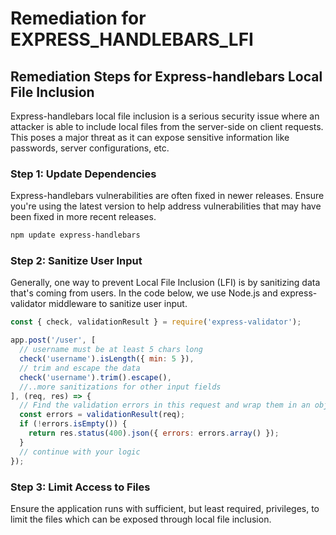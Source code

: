 # Remediation for EXPRESS_HANDLEBARS_LFI

## Remediation Steps for Express-handlebars Local File Inclusion

Express-handlebars local file inclusion is a serious security issue where an attacker is able to include local files from the server-side on client requests. This poses a major threat as it can expose sensitive information like passwords, server configurations, etc.

### Step 1: Update Dependencies

Express-handlebars vulnerabilities are often fixed in newer releases. Ensure you're using the latest version to help address vulnerabilities that may have been fixed in more recent releases.

```bash
npm update express-handlebars
```

### Step 2: Sanitize User Input

Generally, one way to prevent Local File Inclusion (LFI) is by sanitizing data that's coming from users. In the code below, we use Node.js and express-validator middleware to sanitize user input.

```javascript
const { check, validationResult } = require('express-validator');

app.post('/user', [
  // username must be at least 5 chars long
  check('username').isLength({ min: 5 }),
  // trim and escape the data
  check('username').trim().escape(),
  //..more sanitizations for other input fields
], (req, res) => {
  // Find the validation errors in this request and wrap them in an object with handy functions
  const errors = validationResult(req);
  if (!errors.isEmpty()) {
    return res.status(400).json({ errors: errors.array() });
  }
  // continue with your logic
});
```

### Step 3: Limit Access to Files

Ensure the application runs with sufficient, but least required, privileges, to limit the files which can be exposed through local file inclusion.